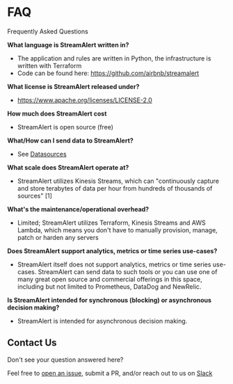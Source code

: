 # FAQ

Frequently Asked Questions

**What language is StreamAlert written in?**

-   The application and rules are written in Python, the infrastructure
    is written with Terraform
-   Code can be found here: <https://github.com/airbnb/streamalert>

**What license is StreamAlert released under?**

-   <https://www.apache.org/licenses/LICENSE-2.0>

**How much does StreamAlert cost**

-   StreamAlert is open source (free)

**What/How can I send data to StreamAlert?**

-   See [Datasources](datasources.html)

**What scale does StreamAlert operate at?**

-   StreamAlert utilizes Kinesis Streams, which can \"continuously
    capture and store terabytes of data per hour from hundreds of
    thousands of sources\" \[1\]

**What\'s the maintenance/operational overhead?**

-   Limited; StreamAlert utilizes Terraform, Kinesis Streams and AWS
    Lambda, which means you don\'t have to manually provision, manage,
    patch or harden any servers

**Does StreamAlert support analytics, metrics or time series
use-cases?**

-   StreamAlert itself does not support analytics, metrics or time
    series use-cases. StreamAlert can send data to such tools or you can
    use one of many great open source and commercial offerings in this
    space, including but not limited to Prometheus, DataDog and
    NewRelic.

**Is StreamAlert intended for synchronous (blocking) or asynchronous
decision making?**

-   StreamAlert is intended for asynchronous decision making.

## Contact Us

Don\'t see your question answered here?

Feel free to [open an
issue](https://github.com/airbnb/streamalert/issues/new), submit a PR,
and/or reach out to us on [Slack](https://streamalert.herokuapp.com/)
